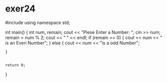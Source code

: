 # exer24

#include <iostream>
using namespace std;

int main()
{
    int num, remain;
    cout << "Plese Enter a Number: ";
    cin >> num;
    remain = num % 2;
    cout << "  " << endl;
    if (remain == 0) {
        cout << num << " is an Even Number";
    }
    else {
        cout << num << "is a odd Number";

    }


    return 0;
}
